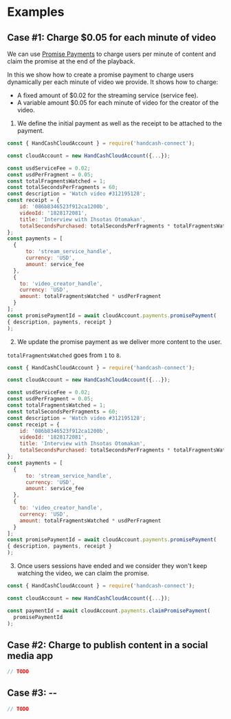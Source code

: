 # Examples

## **Case #1**: Charge \$0.05 for each minute of video

We can use [Promise Payments](/promise-payments.md) to charge users per minute of content and claim the promise at the end of the playback.

In this we show how to create a promise payment to charge users dynamically per each minute of video we provide. It shows how to charge:

- A fixed amount of \$0.02 for the streaming service (service fee).
- A variable amount \$0.05 for each minute of video for the creator of the video.

1. We define the initial payment as well as the receipt to be attached to the payment.

```javascript
const { HandCashCloudAccount } = require('handcash-connect');

const cloudAccount = new HandCashCloudAccount({...});

const usdServiceFee = 0.02;
const usdPerFragment = 0.05;
const totalFragmentsWatched = 1;
const totalSecondsPerFragments = 60;
const description = 'Watch video #312195128';
const receipt = {
    id: '086b8346523f912ca1200b',
    videoId: '1828172081',
    title: 'Interview with Ihsotas Otomakan',
    totalSecondsPurchased: totalSecondsPerFragments * totalFragmentsWatched
};
const payments = [
  {
      to: 'stream_service_handle',
      currency: 'USD',
      amount: service_fee
  },
  {
    to: 'video_creator_handle',
    currency: 'USD',
    amount: totalFragmentsWatched * usdPerFragment
  }
];
const promisePaymentId = await cloudAccount.payments.promisePayment(
{ description, payments, receipt }
);
```

2. We update the promise payment as we deliver more content to the user.

`totalFragmentsWatched` goes from `1` to `8`.

```javascript
const { HandCashCloudAccount } = require('handcash-connect');

const cloudAccount = new HandCashCloudAccount({...});

const usdServiceFee = 0.02;
const usdPerFragment = 0.05;
const totalFragmentsWatched = 1;
const totalSecondsPerFragments = 60;
const description = 'Watch video #312195128';
const receipt = {
    id: '086b8346523f912ca1200b',
    videoId: '1828172081',
    title: 'Interview with Ihsotas Otomakan',
    totalSecondsPurchased: totalSecondsPerFragments * totalFragmentsWatched
};
const payments = [
  {
      to: 'stream_service_handle',
      currency: 'USD',
      amount: service_fee
  },
  {
    to: 'video_creator_handle',
    currency: 'USD',
    amount: totalFragmentsWatched * usdPerFragment
  }
];
const promisePaymentId = await cloudAccount.payments.promisePayment(
{ description, payments, receipt }
);
```

3. Once users sessions have ended and we consider they won't keep watching the video, we can claim the promise.

```javascript
const { HandCashCloudAccount } = require('handcash-connect');

const cloudAccount = new HandCashCloudAccount({...});

const paymentId = await cloudAccount.payments.claimPromisePayment(
  promisePaymentId
);
```

## **Case #2**: Charge to publish content in a social media app

```javascript
// TODO
```

## **Case #3**: --

```javascript
// TODO
```
